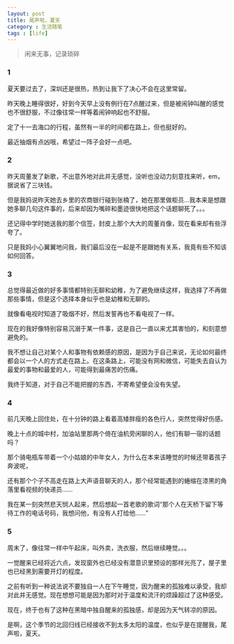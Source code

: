 ```yaml
---
layout: post
title: 尾声啦，夏天
category : 生活随笔
tags : [life]
---
```


>闲来无事，记录琐碎

### 1  

夏天要过去了，深圳还是很热，热到让我下了决心不会在这里常留。

昨天晚上睡得很好，好到今天早上没有例行在7点醒过来，但是被闹钟叫醒的感觉也不很舒服，不过像往常一样等着闹钟响起也不舒服。

定了十一去海口的行程，虽然有一半的时间都在路上，但也挺好的。

最近抽烟有点凶哦，希望过一阵子会好一点吧。

### 2

昨天周董发了新歌，不出意外地对此并无感觉，没听也没动力刻意找来听，em，据说省了三块钱。

但是我妈说昨天她去乡里的农商银行碰到张楠了，她在那里做柜员...我本来是想跟她多聊几句这件事的，后来却因为嘴碎和墨迹很快地把这个话题聊死了。。。

还记得中学时她送我的那个信签，封皮上那个大大的周董肖像，现在看来却有些浮夸了。

只是我妈小心翼翼地问我，我们最后没在一起是不是跟她有关系，我竟有些不知该如何回答。

### 3

总觉得最近做的好多事情都特别无聊和幼稚，为了避免继续这样，我选择了不再做那些事情，但是这个选择本身似乎也是幼稚和无聊的。

就像看电视时知道了吸烟不好，然后发誓再也不看电视了一样。

现在的我好像特别容易沉溺于某一件事，这是自己一直以来尤其害怕的，和刻意想避免的。

我不想让自己对某个人和事物有依赖感的原因，是因为于自己来说，无论如何最终都会以一个人的方式走在路上。在这条路上，可能没有网和微信，可能失去自认为最爱的事物和最爱的人，可能得到最痛苦的伤痛。

我终于知道，对于自己不能把握的东西，不寄希望便会没有失望。

### 4

前几天晚上回住处，在十分钟的路上看着高矮胖瘦的各色行人，突然觉得好伤感。

晚上十点的城中村，加油站里那两个倚在油机旁闲聊的人，他们有聊一宿的话题吗？

那个骑电瓶车带着一个小姑娘的中年女人，为什么在本来该睡觉的时候还带着孩子奔波呢，

还有那个个子不高走在路上大声语音聊天的人，那个经常能遇到的蜷缩在漆黑的角落里看视频的快递员……

我在某一刻突然悲天悯人起来，然后想起一首老歌的歌词“那个人在天桥下留下等待工作的电话号码，我想问他，有没有人打给他……”

### 5

周末了，像往常一样中午起床，叫外卖，洗衣服，然后继续睡觉。。。

一觉醒来已经将近六点，发现窗外也已经没有潜意识里预设的那样光亮了，屋子里也已经黑到需要开灯的程度。

之前有听到一种说法说不要独自一人在下午睡觉，因为醒来的孤独难以承受，我却对此并无感觉。现在想想可能是因为那时对于温度和流汗的烦躁超过了这种感受。

现在，终于也有了这种在黑暗中独自醒来的孤独感，却是因为天气转凉的原因。

是啊，这个季节的北回归线已经接收不到太多太阳的温度，也似乎是在提醒我，尾声啦，夏天。
